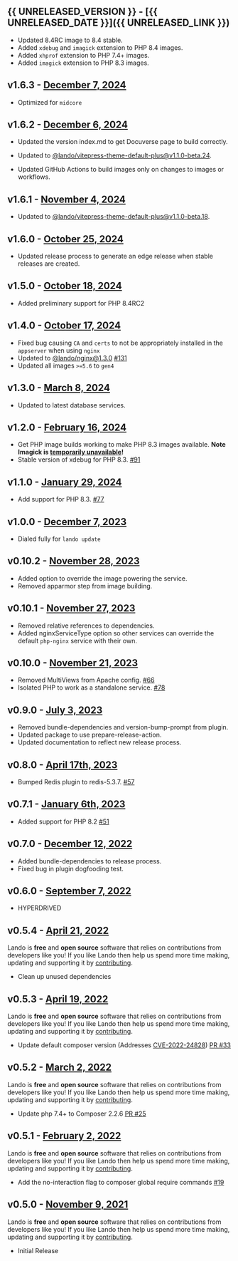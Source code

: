## {{ UNRELEASED_VERSION }} - [{{ UNRELEASED_DATE }}]({{ UNRELEASED_LINK }})

* Updated 8.4RC image to 8.4 stable.
* Added `xdebug` and `imagick` extension to PHP 8.4 images.
* Added `xhprof` extension to PHP 7.4+ images.
* Added `imagick` extension to PHP 8.3 images.

## v1.6.3 - [December 7, 2024](https://github.com/lando/php/releases/tag/v1.6.3)

* Optimized for `midcore`

## v1.6.2 - [December 6, 2024](https://github.com/lando/php/releases/tag/v1.6.2)

* Updated the version index.md to get Docuverse page to build correctly.

* Updated to [@lando/vitepress-theme-default-plus@v1.1.0-beta.24](https://github.com/lando/vitepress-theme-default-plus/releases/tag/v1.1.0-beta.24).
* Updated GitHub Actions to build images only on changes to images or workflows.

## v1.6.1 - [November 4, 2024](https://github.com/lando/php/releases/tag/v1.6.1)

* Updated to [@lando/vitepress-theme-default-plus@v1.1.0-beta.18](https://github.com/lando/vitepress-theme-default-plus/releases/tag/v1.1.0-beta.18).

## v1.6.0 - [October 25, 2024](https://github.com/lando/php/releases/tag/v1.6.0)

* Updated release process to generate an edge release when stable releases are created.

## v1.5.0 - [October 18, 2024](https://github.com/lando/php/releases/tag/v1.5.0)

* Added preliminary support for PHP 8.4RC2

## v1.4.0 - [October 17, 2024](https://github.com/lando/php/releases/tag/v1.4.0)

* Fixed bug causing `CA` and `certs` to not be appropriately installed in the `appserver` when using `nginx`
* Updated to [@lando/nginx@1.3.0](https://github.com/lando/nginx/releases/tag/v1.3.0) [#131](https://github.com/lando/php/issues/131)
* Updated all images `>=5.6` to `gen4`

## v1.3.0 - [March 8, 2024](https://github.com/lando/php/releases/tag/v1.3.0)

* Updated to latest database services.

## v1.2.0 - [February 16, 2024](https://github.com/lando/php/releases/tag/v1.2.0)

* Get PHP image builds working to make PHP 8.3 images available. **Note Imagick is [temporarily unavailable](https://github.com/Imagick/imagick/pull/641)!**
* Stable version of xdebug for PHP 8.3. [#91](https://github.com/lando/php/pull/91)

## v1.1.0 - [January 29, 2024](https://github.com/lando/php/releases/tag/v1.1.0)

* Add support for PHP 8.3. [#77](https://github.com/lando/php/issues/77)

## v1.0.0 - [December 7, 2023](https://github.com/lando/php/releases/tag/v1.0.0)

* Dialed fully for `lando update`

## v0.10.2 - [November 28, 2023](https://github.com/lando/php/releases/tag/v0.10.2)

* Added option to override the image powering the service.
* Removed apparmor step from image building.

## v0.10.1 - [November 27, 2023](https://github.com/lando/php/releases/tag/v0.10.1)

* Removed relative references to dependencies.
* Added nginxServiceType option so other services can override the default `php-nginx` service with their own.

## v0.10.0 - [November 21, 2023](https://github.com/lando/php/releases/tag/v0.10.0)

* Removed MultiViews from Apache config. [#66](https://github.com/lando/php/issues/66)
* Isolated PHP to work as a standalone service. [#78](https://github.com/lando/php/pull/78)

## v0.9.0 - [July 3, 2023](https://github.com/lando/php/releases/tag/v0.9.0)

* Removed bundle-dependencies and version-bump-prompt from plugin.
* Updated package to use prepare-release-action.
* Updated documentation to reflect new release process.

## v0.8.0 - [April 17th, 2023](https://github.com/lando/php/releases/tag/v0.8.0)

* Bumped Redis plugin to redis-5.3.7. [#57](https://github.com/lando/php/pull/57)

## v0.7.1 - [January 6th, 2023](https://github.com/lando/php/releases/tag/v0.7.1)

* Added support for PHP 8.2 [#51](https://github.com/lando/php/pull/51)

## v0.7.0 - [December 12, 2022](https://github.com/lando/php/releases/tag/v0.7.0)

* Added bundle-dependencies to release process.
* Fixed bug in plugin dogfooding test.

## v0.6.0 - [September 7, 2022](https://github.com/lando/php/releases/tag/v0.6.0)

* HYPERDRIVED

## v0.5.4 - [April 21, 2022](https://github.com/lando/php/releases/tag/v0.5.4)

Lando is **free** and **open source** software that relies on contributions from developers like you! If you like Lando then help us spend more time making, updating and supporting it by [contributing](https://github.com/sponsors/lando).

* Clean up unused dependencies

## v0.5.3 - [April 19, 2022](https://github.com/lando/php/releases/tag/v0.5.3)

Lando is **free** and **open source** software that relies on contributions from developers like you! If you like Lando then help us spend more time making, updating and supporting it by [contributing](https://github.com/sponsors/lando).

* Update default composer version (Addresses [CVE-2022-24828](https://blog.packagist.com/cve-2022-24828-composer-command-injection-vulnerability/)) [PR #33](https://github.com/lando/php/pull/33)

## v0.5.2 - [March 2, 2022](https://github.com/lando/php/releases/tag/v0.5.2)

Lando is **free** and **open source** software that relies on contributions from developers like you! If you like Lando then help us spend more time making, updating and supporting it by [contributing](https://github.com/sponsors/lando).

* Update php 7.4+ to Composer 2.2.6 [PR #25](https://github.com/lando/php/pull/25)

## v0.5.1 - [February 2, 2022](https://github.com/lando/php/releases/tag/v0.5.1)

Lando is **free** and **open source** software that relies on contributions from developers like you! If you like Lando then help us spend more time making, updating and supporting it by [contributing](https://github.com/sponsors/lando).

* Add the no-interaction flag to composer global require commands [#19](https://github.com/lando/php/issues/19)

## v0.5.0 - [November 9, 2021](https://github.com/lando/php/releases/tag/v0.5.0)

Lando is **free** and **open source** software that relies on contributions from developers like you! If you like Lando then help us spend more time making, updating and supporting it by [contributing](https://github.com/sponsors/lando).

* Initial Release


